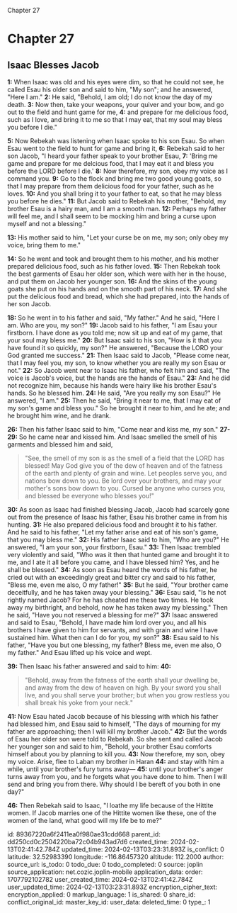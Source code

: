 Chapter 27

# Chapter 27

## Isaac Blesses Jacob

**1:** When Isaac was old and his eyes were dim, so that he could not see, he called Esau his older son and said to him, "My son"; and he answered, "Here I am."
**2:** He said, "Behold, I am old; I do not know the day of my death.
**3:** Now then, take your weapons, your quiver and your bow, and go out to the field and hunt game for me,
**4:** and prepare for me delicious food, such as I love, and bring it to me so that I may eat, that my soul may bless you before I die."

**5:** Now Rebekah was listening when Isaac spoke to his son Esau. So when Esau went to the field to hunt for game and bring it,
**6:** Rebekah said to her son Jacob, "I heard your father speak to your brother Esau,
**7:** 'Bring me game and prepare for me delcious food, that I may eat it and bless you before the LORD before I die.'
**8:** Now therefore, my son, obey my voice as I command you.
**9:** Go to the flock and bring me two good young goats, so that I may prepare from them delicious food for your father, such as he loves.
**10:** And you shall bring it to your father to eat, so that he may bless you before he dies."
**11:** But Jacob said to Rebekah his mother, "Behold, my brother Esau is a hairy man, and I am a smooth man.
**12:** Perhaps my father will feel me, and I shall seem to be mocking him and bring a curse upon myself and not a blessing."

**13:** His mother said to him, "Let your curse be on me, my son; only obey my voice, bring them to me."

**14:** So he went and took and brought them to his mother, and his mother prepared delicious food, such as his father loved.
**15:** Then Rebekah took the best garments of Esau her older son, which were with her in the house, and put them on Jacob her younger son.
**16:** And the skins of the young goats she put on his hands and on the smooth part of his neck.
**17:** And she put the delicious food and bread, which she had prepared, into the hands of her son Jacob.

**18:** So he went in to his father and said, "My father." And he said, "Here I am. Who are you, my son?"
**19:** Jacob said to his father, "I am Esau your firstborn. I have done as you told me; now sit up and eat of my game, that your soul may bless me."
**20:** But Isaac said to his son, "How is it that you have found it so quickly, my son?" He answered, "Because the LORD your God granted me success."
**21:** Then Isaac said to Jacob, "Please come near, that I may feel you, my son, to know whether you are really my son Esau or not."
**22:** So Jacob went near to Isaac his father, who felt him and said, "The voice is Jacob's voice, but the hands are the hands of Esau." 
**23:** And he did not recognize him, because his hands were hairy like his brother Esau's hands. So he blessed him.
**24:** He said, "Are you really my son Esau?" He answered, "I am."
**25:** Then he said, "Bring it near to me, that I may eat of my son's game and bless you." So he brought it near to him, and he ate; and he brought him wine, and he drank.

**26:** Then his father Isaac said to him, "Come near and kiss me, my son."
**27-29:** So he came near and kissed him. And Isaac smelled the smell of his garments and blessed him and said,
> "See, the smell of my son
> is as the smell of a field that the LORD has blessed!
> May God give you of the dew of heaven
> and of the fatness of the earth
> and plenty of grain and wine.
> Let peoples serve you,
> and nations bow down to you.
> Be lord over your brothers,
> and may your mother's sons bow down to you.
> Cursed be anyone who curses you,
> and blessed be everyone who blesses you!"

**30:** As soon as Isaac had finished blessing Jacob, Jacob had scarcely gone out from the presence of Isaac his father, Esau his brother came in from his hunting.
**31:** He also prepared delicious food and brought it to his father. And he said to his father, "Let my father arise and eat of his son's game, that you may bless me."
**32:** His father Isaac said to him, "Who are you?" He answered, "I am your son, your firstborn, Esau."
**33:** Then Isaac trembled very violently and said, "Who was it then that hunted game and brought it to me, and I ate it all before you came, and I have blessed him? Yes, and he shall be blessed."
**34:** As soon as Esau heard the words of his father, he cried out with an exceedingly great and bitter cry and said to his father, "Bless me, even me also, O my father!"
**35:** But he said, "Your brother came deceitfully, and he has taken away your blessing."
**36:** Esau said, "Is he not rightly named Jacob? For he has cheated me these two times. He took away my birthright, and behold, now he has taken away my blessing." Then he said, "Have you not reserved a blessing for me?"
**37:** Isaac answered and said to Esau, "Behold, I have made him lord over you, and all his brothers I have given to him for servants, and with grain and wine I have sustained him. What then can I do for you, my son?"
**38:** Esau said to his father, "Have you but one blessing, my father? Bless me, even me also, O my father." And Esau lifted up his voice and wept.

**39:** Then Isaac his father answered and said to him:
**40:**
> "Behold, away from the fatness of the earth shall your dwelling be,
> and away from the dew of heaven on high.
> By your sword you shall live,
> and you shall serve your brother;
> but when you grow restless
> you shall break his yoke from your neck."

**41:** Now Esau hated Jacob because of his blessing with which his father had blessed him, and Esau said to himself, "The days of mourning for my father are approaching; then I will kill my brother Jacob."
**42:** But the words of Esau her older son were told to Rebekah. So she sent and called Jacob her younger son and said to him, "Behold, your brother Esau comforts himself about you by planning to kill you.
**43:** Now therefore, my son, obey my voice. Arise, flee to Laban my brother in Haran
**44:** and stay with him a while, until your brother's fury turns away—
**45:** until your brother's anger turns away from you, and he forgets what you have done to him. Then I will send and bring you from there. Why should I be bereft of you both in one day?"

**46:** Then Rebekah said to Isaac, "I loathe my life because of the Hittite women. If Jacob marries one of the Hittite women like these, one of the women of the land, what good will my life be to me?"


id: 89367220a6f2411ea0f980ae31cdd668
parent_id: dd250cd0c2504220ba72c04b943ad7d6
created_time: 2024-02-13T02:41:42.784Z
updated_time: 2024-02-13T03:23:31.893Z
is_conflict: 0
latitude: 32.52983390
longitude: -116.86457320
altitude: 112.2000
author: 
source_url: 
is_todo: 0
todo_due: 0
todo_completed: 0
source: joplin
source_application: net.cozic.joplin-mobile
application_data: 
order: 1707792102782
user_created_time: 2024-02-13T02:41:42.784Z
user_updated_time: 2024-02-13T03:23:31.893Z
encryption_cipher_text: 
encryption_applied: 0
markup_language: 1
is_shared: 0
share_id: 
conflict_original_id: 
master_key_id: 
user_data: 
deleted_time: 0
type_: 1